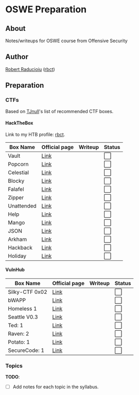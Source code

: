 # OSWE Preparation

## About

Notes/writeups for OSWE course from Offensive Security

## Author

[Robert Raducioiu](https://www.linkedin.com/in/rbct/) ([rbct](https://docs.rbct.it/))

## Preparation

### CTFs

Based on [TJnull](https://docs.google.com/spreadsheets/d/1dwSMIAPIam0PuRBkCiDI88pU3yzrqqHkDtBngUHNCw8/view#gid=0)'s list of recommended CTF boxes.

#### HackTheBox

Link to my HTB profile: [rbct](https://app.hackthebox.eu/profile/57923).

| Box Name   | Official page                                  | Writeup | Status               |
| ---------- | ---------------------------------------------- | ------- | -------------------- |
| Vault      | [Link](https://app.hackthebox.eu/machines/161) |         | :white_large_square: |
| Popcorn    | [Link](https://app.hackthebox.eu/machines/4)   |         | :white_large_square: |
| Celestial  | [Link](https://app.hackthebox.eu/machines/130) |         | :white_large_square: |
| Blocky     | [Link](https://app.hackthebox.eu/machines/48)  |         | :white_large_square: |
| Falafel    | [Link](https://app.hackthebox.eu/machines/124) |         | :white_large_square: |
| Zipper     | [Link](https://app.hackthebox.eu/machines/159) |         | :white_large_square: |
| Unattended | [Link](https://app.hackthebox.eu/machines/184) |         | :white_large_square: |
| Help       | [Link](https://app.hackthebox.eu/machines/170) |         | :white_large_square: |
| Mango      | [Link](https://app.hackthebox.eu/machines/214) |         | :white_large_square: |
| JSON       | [Link](https://app.hackthebox.eu/machines/210) |         | :white_large_square: |
| Arkham     | [Link](https://app.hackthebox.eu/machines/179) |         | :white_large_square: |
| Hackback   | [Link](https://app.hackthebox.eu/machines/176) |         | :white_large_square: |
| Holiday    | [Link](https://app.hackthebox.eu/machines/22)  |         | :white_large_square: |

#### VulnHub

| Box Name       | Official page                                               | Writeup | Status               |
| -------------- | ----------------------------------------------------------- | ------- | -------------------- |
| Silky-CTF 0x02 | [Link](https://www.vulnhub.com/entry/silky-ctf-0x02,307/)   |         | :white_large_square: |
| bWAPP          | [Link](https://www.vulnhub.com/entry/bwapp-bee-box-v16,53/) |         | :white_large_square: |
| Homeless 1     | [Link](https://www.vulnhub.com/entry/homeless-1,215/)       |         | :white_large_square: |
| Seattle V0.3   | [Link](https://www.vulnhub.com/entry/seattle-v03,145/)      |         | :white_large_square: |
| Ted: 1         | [Link](https://www.vulnhub.com/entry/ted-1,327/)            |         | :white_large_square: |
| Raven: 2       | [Link](https://www.vulnhub.com/entry/raven-2,269/)          |         | :white_large_square: |
| Potato: 1      | [Link](https://www.vulnhub.com/entry/potato-1,529/)         |         | :white_large_square: |
| SecureCode: 1  | [Link](https://www.vulnhub.com/entry/securecode-1,651/)     |         | :white_large_square: |

### Topics

**TODO**:

- [ ] Add notes for each topic in the syllabus.
